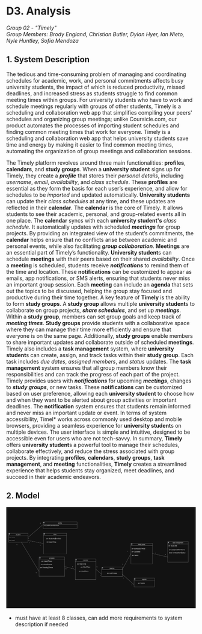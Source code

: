 # D3. Analysis

_Group 02 - "Timely"_\
_Group Members: Brody England, Christian Butler, Dylan Hyer, Ian Nieto, Nyle Huntley, Sofia Mendoza_

## 1. System Description
The tedious and time-consuming problem of managing and coordinating schedules for academic, work, and personal commitments affects busy university students, the impact of which is reduced productivity, missed deadlines, and increased stress as students struggle to find common meeting times within groups. For university students who have to work and schedule meetings regularly with groups of other students, Timely is a scheduling and collaboration web app that simplifies compiling your peers' schedules and organizing group meetings; unlike Coursicle.com, our product automates the processes of importing student schedules and finding common meeting times that work for everyone. Timely is a scheduling and collaboration web app that helps university students save time and energy by making it easier to find common meeting times, automating the organization of group meetings and collaboration sessions.

The Timely platform revolves around three main functionalities: **profiles**, **calendars**, and **study groups**. When a **university student** signs up for Timely, they create a **_profile_** that stores their *personal details*, including *username*, *email*, *availability*, and *class schedule*. These **profiles** are essential as they form the basis for each user’s experience, and allow for schedules to be _imported_ and updated automatically. **University students** can update their *class schedules* at any time, and these updates are reflected in their **calendar**. The **calendar** is the core of Timely. It allows students to see their academic, personal, and group-related events all in one place. The **calendar** syncs with each **university student's** *class schedule*. It automatically updates with scheduled **_meetings_** for group projects. By providing an integrated view of the student’s commitments, the **calendar** helps ensure that no conflicts arise between academic and personal events, while also facilitating **_group collaboration_**. **Meetings** are an essential part of Timely’s functionality. **University student**s can schedule **meetings** with their peers based on their shared *availability*. Once a **meeting** is scheduled, students receive **_notifications_** to remind them of the time and location. These **notifications** can be customized to appear as emails, app notifications, or SMS alerts, ensuring that students never miss an important group session. Each **meeting** can include an **agenda** that sets out the topics to be discussed, helping the group stay focused and productive during their time together. A key feature of **Timely** is the ability to form **study groups**. A **study group** allows multiple **university student**s to collaborate on group projects, **_share schedules_**, and set up **_meetings_**. Within a **study group**, members can set group goals and keep track of **_meeting times_**. **Study groups** provide students with a collaborative space where they can manage their time more efficiently and ensure that everyone is on the same page. Additionally, **study groups** enable members to share important updates and collaborate outside of scheduled **meetings**. Timely also includes a **task management** system, where **university student**s can create, assign, and track tasks within their **study group**. Each task includes *due dates*, *assigned members*, and *status* updates. The **task management** system ensures that all group members know their responsibilities and can track the progress of each part of the project. Timely provides users with **_notifications_** for upcoming **_meetings_**, changes to **_study groups_**, or new tasks. These **notifications** can be customized based on user preference, allowing each **university student** to choose how and when they want to be alerted about group activities or important deadlines. The **notification** system ensures that students remain informed and never miss an important update or event. In terms of system accessibility, Timel* works across commonly used desktop and mobile browsers, providing a seamless experience for **university student**s on multiple devices. The user interface is simple and intuitive, designed to be accessible even for users who are not tech-savvy. In summary, **Timely** offers **university student**s a powerful tool to manage their schedules, collaborate effectively, and reduce the stress associated with group projects. By integrating **profiles**, **calendars**, **study groups**, **task management**, and **meeting** functionalities, **Timely** creates a streamlined experience that helps students stay organized, meet deadlines, and succeed in their academic endeavors.




## 2. Model

![UML class diagram](useClassdDiagram.png)

- must have at least 8 classes, can add more requirements to system description if needed
